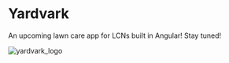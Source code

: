 # Yardvark

An upcoming lawn care app for LCNs built in Angular! Stay tuned!

![yardvark_logo](https://github.com/user-attachments/assets/6ad30cf7-f940-4679-a61d-9bd39c358174)


